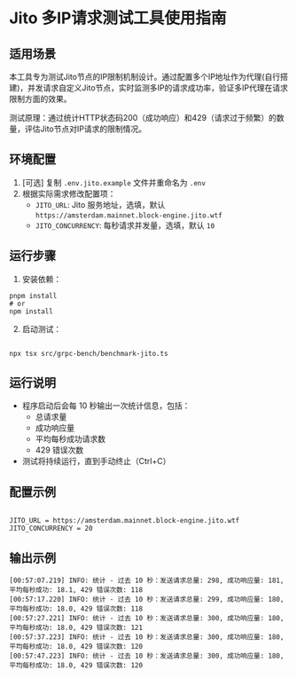 # Jito 多IP请求测试工具使用指南

## 适用场景

本工具专为测试Jito节点的IP限制机制设计。通过配置多个IP地址作为代理(自行搭建)，并发请求自定义Jito节点，实时监测多IP的请求成功率，验证多IP代理在请求限制方面的效果。

测试原理：通过统计HTTP状态码200（成功响应）和429（请求过于频繁）的数量，评估Jito节点对IP请求的限制情况。

## 环境配置

1. [可选] 复制 `.env.jito.example` 文件并重命名为 `.env`
2. 根据实际需求修改配置项：
   - `JITO_URL`: Jito 服务地址，选填，默认 `https://amsterdam.mainnet.block-engine.jito.wtf`
   - `JITO_CONCURRENCY`: 每秒请求并发量，选填，默认 `10`

## 运行步骤

1. 安装依赖：

```
pnpm install
# or
npm install
```

2. 启动测试：

```

npx tsx src/grpc-bench/benchmark-jito.ts

```

## 运行说明

- 程序启动后会每 10 秒输出一次统计信息，包括：
  - 总请求量
  - 成功响应量
  - 平均每秒成功请求数
  - 429 错误次数
- 测试将持续运行，直到手动终止（Ctrl+C）

## 配置示例

```

JITO_URL = https://amsterdam.mainnet.block-engine.jito.wtf
JITO_CONCURRENCY = 20

```

## 输出示例

```
[00:57:07.219] INFO: 统计 - 过去 10 秒：发送请求总量: 298, 成功响应量: 181, 平均每秒成功: 18.1, 429 错误次数: 118
[00:57:17.220] INFO: 统计 - 过去 10 秒：发送请求总量: 299, 成功响应量: 180, 平均每秒成功: 18.0, 429 错误次数: 118
[00:57:27.221] INFO: 统计 - 过去 10 秒：发送请求总量: 300, 成功响应量: 180, 平均每秒成功: 18.0, 429 错误次数: 121
[00:57:37.223] INFO: 统计 - 过去 10 秒：发送请求总量: 300, 成功响应量: 180, 平均每秒成功: 18.0, 429 错误次数: 120
[00:57:47.223] INFO: 统计 - 过去 10 秒：发送请求总量: 300, 成功响应量: 180, 平均每秒成功: 18.0, 429 错误次数: 120
```

